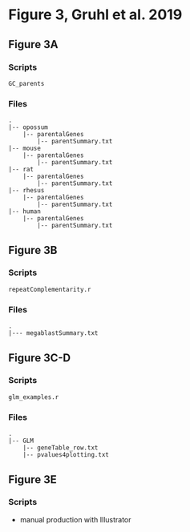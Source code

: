 # Figure 3, Gruhl et al. 2019

## Figure 3A
### Scripts
```GC_parents```

### Files
```
.
|-- opossum
	|-- parentalGenes
		|-- parentSummary.txt
|-- mouse
	|-- parentalGenes
		|-- parentSummary.txt
|-- rat
	|-- parentalGenes
		|-- parentSummary.txt
|-- rhesus
	|-- parentalGenes
		|-- parentSummary.txt
|-- human
	|-- parentalGenes
		|-- parentSummary.txt
```

## Figure 3B
### Scripts
```
repeatComplementarity.r
```

### Files
```
.
|--- megablastSummary.txt
```

## Figure 3C-D
### Scripts
```glm_examples.r```

### Files
```
.
|-- GLM
	|-- geneTable_row.txt
	|-- pvalues4plotting.txt
``` 

## Figure 3E
### Scripts
- manual production with Illustrator